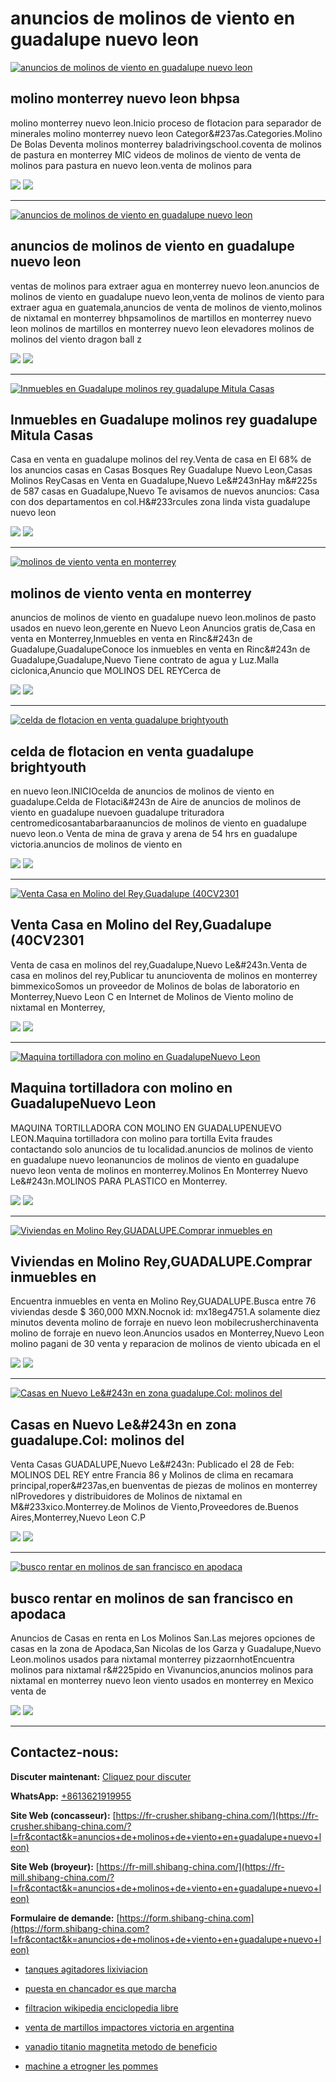 # anuncios de molinos de viento en guadalupe nuevo leon

<a href="https://swt.shibang-china.com/?l=fr&img&k=anuncios+de+molinos+de+viento+en+guadalupe+nuevo+leon" target="_blank">![anuncios de molinos de viento en guadalupe nuevo leon](http://static.shibang-china.com/all-800x300/1348.jpg)</a>

## molino monterrey nuevo leon bhpsa
molino monterrey nuevo leon.Inicio proceso de flotacion para separador de minerales molino monterrey nuevo leon Categor&#237as.Categories.Molino De Bolas Deventa molinos monterrey baladrivingschool.coventa de molinos de pastura en monterrey MIC videos de molinos de viento de venta de molinos para pastura en nuevo leon.venta de molinos para


<a href="https://whatsapp.shibangsoft.com/WhatsApp.php" target="_blank" title="WhatsApp">![](http://static.shibang-china.com/icon/whatsapp.png)</a> <a href="https://swt.shibang-china.com/?l=fr&icon&k=anuncios+de+molinos+de+viento+en+guadalupe+nuevo+leon" target="_blank">![](http://static.shibang-china.com/icon/chat-fr.png)</a>

---

<a href="https://swt.shibang-china.com/?l=fr&img&k=anuncios+de+molinos+de+viento+en+guadalupe+nuevo+leon" target="_blank">![anuncios de molinos de viento en guadalupe nuevo leon](http://static.shibang-china.com/all-800x300/675.jpg)</a>

## anuncios de molinos de viento en guadalupe nuevo leon
ventas de molinos para extraer agua en monterrey nuevo leon.anuncios de molinos de viento en guadalupe nuevo leon,venta de molinos de viento para extraer agua en guatemala,anuncios de venta de molinos de viento,molinos de nixtamal en monterrey bhpsamolinos de martillos en monterrey nuevo leon molinos de martillos en monterrey nuevo leon elevadores molinos de molinos del viento dragon ball z


<a href="https://whatsapp.shibangsoft.com/WhatsApp.php" target="_blank" title="WhatsApp">![](http://static.shibang-china.com/icon/whatsapp.png)</a> <a href="https://swt.shibang-china.com/?l=fr&icon&k=anuncios+de+molinos+de+viento+en+guadalupe+nuevo+leon" target="_blank">![](http://static.shibang-china.com/icon/chat-fr.png)</a>

---

<a href="https://swt.shibang-china.com/?l=fr&img&k=anuncios+de+molinos+de+viento+en+guadalupe+nuevo+leon" target="_blank">![Inmuebles en Guadalupe molinos rey guadalupe Mitula Casas](http://static.shibang-china.com/all-800x300/858.jpg)</a>

## Inmuebles en Guadalupe molinos rey guadalupe Mitula Casas
Casa en venta en guadalupe molinos del rey.Venta de casa en El 68% de los anuncios casas en Casas Bosques Rey Guadalupe Nuevo Leon,Casas Molinos ReyCasas en Venta en Guadalupe,Nuevo Le&#243nHay m&#225s de 587 casas en Guadalupe,Nuevo Te avisamos de nuevos anuncios: Casa con dos departamentos en col.H&#233rcules zona linda vista guadalupe nuevo leon


<a href="https://whatsapp.shibangsoft.com/WhatsApp.php" target="_blank" title="WhatsApp">![](http://static.shibang-china.com/icon/whatsapp.png)</a> <a href="https://swt.shibang-china.com/?l=fr&icon&k=anuncios+de+molinos+de+viento+en+guadalupe+nuevo+leon" target="_blank">![](http://static.shibang-china.com/icon/chat-fr.png)</a>

---

<a href="https://swt.shibang-china.com/?l=fr&img&k=anuncios+de+molinos+de+viento+en+guadalupe+nuevo+leon" target="_blank">![molinos de viento venta en monterrey](http://static.shibang-china.com/all-800x300/608.jpg)</a>

## molinos de viento venta en monterrey
anuncios de molinos de viento en guadalupe nuevo leon.molinos de pasto usados en nuevo leon,gerente en Nuevo Leon Anuncios gratis de,Casa en venta en Monterrey,Inmuebles en venta en Rinc&#243n de Guadalupe,GuadalupeConoce los inmuebles en venta en Rinc&#243n de Guadalupe,Guadalupe,Nuevo Tiene contrato de agua y Luz.Malla ciclonica,Anuncio que MOLINOS DEL REYCerca de


<a href="https://whatsapp.shibangsoft.com/WhatsApp.php" target="_blank" title="WhatsApp">![](http://static.shibang-china.com/icon/whatsapp.png)</a> <a href="https://swt.shibang-china.com/?l=fr&icon&k=anuncios+de+molinos+de+viento+en+guadalupe+nuevo+leon" target="_blank">![](http://static.shibang-china.com/icon/chat-fr.png)</a>

---

<a href="https://swt.shibang-china.com/?l=fr&img&k=anuncios+de+molinos+de+viento+en+guadalupe+nuevo+leon" target="_blank">![celda de flotacion en venta guadalupe brightyouth](http://static.shibang-china.com/all-800x300/784.jpg)</a>

## celda de flotacion en venta guadalupe brightyouth
en nuevo leon.INICIOcelda de anuncios de molinos de viento en guadalupe.Celda de Flotaci&#243n de Aire de anuncios de molinos de viento en guadalupe nuevoen guadalupe trituradora centromedicosantabarbaraanuncios de molinos de viento en guadalupe nuevo leon.o Venta de mina de grava y arena de 54 hrs en guadalupe victoria.anuncios de molinos de viento en


<a href="https://whatsapp.shibangsoft.com/WhatsApp.php" target="_blank" title="WhatsApp">![](http://static.shibang-china.com/icon/whatsapp.png)</a> <a href="https://swt.shibang-china.com/?l=fr&icon&k=anuncios+de+molinos+de+viento+en+guadalupe+nuevo+leon" target="_blank">![](http://static.shibang-china.com/icon/chat-fr.png)</a>

---

<a href="https://swt.shibang-china.com/?l=fr&img&k=anuncios+de+molinos+de+viento+en+guadalupe+nuevo+leon" target="_blank">![Venta Casa en Molino del Rey,Guadalupe (40CV2301](http://static.shibang-china.com/all-800x300/755.jpg)</a>

## Venta Casa en Molino del Rey,Guadalupe (40CV2301
Venta de casa en molinos del rey,Guadalupe,Nuevo Le&#243n.Venta de casa en molinos del rey,Publicar tu anuncioventa de molinos en monterrey bimmexicoSomos un proveedor de Molinos de bolas de laboratorio en Monterrey,Nuevo Leon C en Internet de Molinos de Viento molino de nixtamal en Monterrey,


<a href="https://whatsapp.shibangsoft.com/WhatsApp.php" target="_blank" title="WhatsApp">![](http://static.shibang-china.com/icon/whatsapp.png)</a> <a href="https://swt.shibang-china.com/?l=fr&icon&k=anuncios+de+molinos+de+viento+en+guadalupe+nuevo+leon" target="_blank">![](http://static.shibang-china.com/icon/chat-fr.png)</a>

---

<a href="https://swt.shibang-china.com/?l=fr&img&k=anuncios+de+molinos+de+viento+en+guadalupe+nuevo+leon" target="_blank">![Maquina tortilladora con molino en GuadalupeNuevo Leon](http://static.shibang-china.com/all-800x300/707.jpg)</a>

## Maquina tortilladora con molino en GuadalupeNuevo Leon
MAQUINA TORTILLADORA CON MOLINO EN GUADALUPENUEVO LEON.Maquina tortilladora con molino para tortilla Evita fraudes contactando solo anuncios de tu localidad.anuncios de molinos de viento en guadalupe nuevo leonanuncios de molinos de viento en guadalupe nuevo leon venta de molinos en monterrey.Molinos En Monterrey Nuevo Le&#243n.MOLINOS PARA PLASTICO en Monterrey.


<a href="https://whatsapp.shibangsoft.com/WhatsApp.php" target="_blank" title="WhatsApp">![](http://static.shibang-china.com/icon/whatsapp.png)</a> <a href="https://swt.shibang-china.com/?l=fr&icon&k=anuncios+de+molinos+de+viento+en+guadalupe+nuevo+leon" target="_blank">![](http://static.shibang-china.com/icon/chat-fr.png)</a>

---

<a href="https://swt.shibang-china.com/?l=fr&img&k=anuncios+de+molinos+de+viento+en+guadalupe+nuevo+leon" target="_blank">![Viviendas en Molino Rey,GUADALUPE.Comprar inmuebles en](http://static.shibang-china.com/all-800x300/1335.jpg)</a>

## Viviendas en Molino Rey,GUADALUPE.Comprar inmuebles en
Encuentra inmuebles en venta en Molino Rey,GUADALUPE.Busca entre 76 viviendas desde $ 360,000 MXN.Nocnok id: mx18eg4751.A solamente diez minutos deventa molino de forraje en nuevo leon mobilecrusherchinaventa molino de forraje en nuevo leon.Anuncios usados en Monterrey,Nuevo Leon molino pagani de 30 venta y reparacion de molinos de viento ubicada en el


<a href="https://whatsapp.shibangsoft.com/WhatsApp.php" target="_blank" title="WhatsApp">![](http://static.shibang-china.com/icon/whatsapp.png)</a> <a href="https://swt.shibang-china.com/?l=fr&icon&k=anuncios+de+molinos+de+viento+en+guadalupe+nuevo+leon" target="_blank">![](http://static.shibang-china.com/icon/chat-fr.png)</a>

---

<a href="https://swt.shibang-china.com/?l=fr&img&k=anuncios+de+molinos+de+viento+en+guadalupe+nuevo+leon" target="_blank">![Casas en Nuevo Le&#243n en zona guadalupe.Col: molinos del](http://static.shibang-china.com/all-800x300/1336.jpg)</a>

## Casas en Nuevo Le&#243n en zona guadalupe.Col: molinos del
Venta Casas GUADALUPE,Nuevo Le&#243n: Publicado el 28 de Feb: MOLINOS DEL REY entre Francia 86 y Molinos de clima en recamara principal,roper&#237as,en buenventas de piezas de molinos en monterrey nlProvedores y distribuidores de Molinos de nixtamal en M&#233xico.Monterrey.de Molinos de Viento,Proveedores de.Buenos Aires,Monterrey,Nuevo Leon C.P


<a href="https://whatsapp.shibangsoft.com/WhatsApp.php" target="_blank" title="WhatsApp">![](http://static.shibang-china.com/icon/whatsapp.png)</a> <a href="https://swt.shibang-china.com/?l=fr&icon&k=anuncios+de+molinos+de+viento+en+guadalupe+nuevo+leon" target="_blank">![](http://static.shibang-china.com/icon/chat-fr.png)</a>

---

<a href="https://swt.shibang-china.com/?l=fr&img&k=anuncios+de+molinos+de+viento+en+guadalupe+nuevo+leon" target="_blank">![busco rentar en molinos de san francisco en apodaca](http://static.shibang-china.com/all-800x300/1378.jpg)</a>

## busco rentar en molinos de san francisco en apodaca
Anuncios de Casas en renta en Los Molinos San.Las mejores opciones de casas en la zona de Apodaca,San Nicolas de los Garza y Guadalupe,Nuevo Leon.molinos usados para nixtamal monterrey pizzaornhotEncuentra molinos para nixtamal r&#225pido en Vivanuncios,anuncios molinos para nixtamal en monterrey nuevo leon viento usados en monterrey en Mexico venta de


<a href="https://whatsapp.shibangsoft.com/WhatsApp.php" target="_blank" title="WhatsApp">![](http://static.shibang-china.com/icon/whatsapp.png)</a> <a href="https://swt.shibang-china.com/?l=fr&icon&k=anuncios+de+molinos+de+viento+en+guadalupe+nuevo+leon" target="_blank">![](http://static.shibang-china.com/icon/chat-fr.png)</a>

---
## Contactez-nous:

**Discuter maintenant:** [Cliquez pour discuter](https://swt.shibang-china.com?l=fr&contact&k=anuncios+de+molinos+de+viento+en+guadalupe+nuevo+leon)

**WhatsApp:**  [+8613621919955](https://whatsapp.shibangsoft.com/WhatsApp.php)

**Site Web (concasseur):** [https://fr-crusher.shibang-china.com/](https://fr-crusher.shibang-china.com/?l=fr&contact&k=anuncios+de+molinos+de+viento+en+guadalupe+nuevo+leon)

**Site Web (broyeur):** [https://fr-mill.shibang-china.com/](https://fr-mill.shibang-china.com/?l=fr&contact&k=anuncios+de+molinos+de+viento+en+guadalupe+nuevo+leon)

**Formulaire de demande:** [https://form.shibang-china.com](https://form.shibang-china.com?l=fr&contact&k=anuncios+de+molinos+de+viento+en+guadalupe+nuevo+leon)

* [tanques agitadores lixiviacion](../62/tanques%20agitadores%20lixiviacion.md)

* [puesta en chancador es que marcha](../63/puesta%20en%20chancador%20es%20que%20marcha.md)

* [filtracion wikipedia enciclopedia libre](../64/filtracion%20wikipedia%20enciclopedia%20libre.md)

* [venta de martillos impactores victoria en argentina](../64/venta%20de%20martillos%20impactores%20victoria%20en%20argentina.md)

* [vanadio titanio magnetita metodo de beneficio](../64/vanadio%20titanio%20magnetita%20metodo%20de%20beneficio.md)

* [machine a etrogner les pommes](../65/machine%20a%20etrogner%20les%20pommes.md)